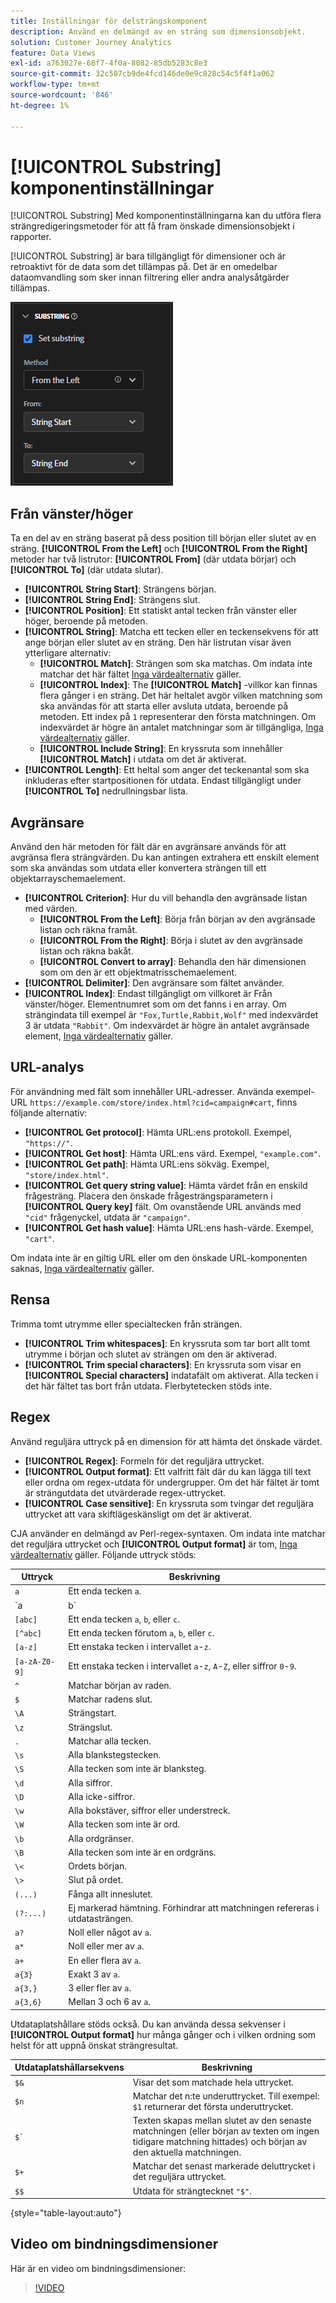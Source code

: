 ```yaml
---
title: Inställningar för delsträngskomponent
description: Använd en delmängd av en sträng som dimensionsobjekt.
solution: Customer Journey Analytics
feature: Data Views
exl-id: a763027e-68f7-4f0a-8082-85db5283c8e3
source-git-commit: 32c507cb9de4fcd146de0e9c828c54c5f4f1a062
workflow-type: tm+mt
source-wordcount: '846'
ht-degree: 1%

---
```


# [!UICONTROL Substring] komponentinställningar

[!UICONTROL Substring] Med komponentinställningarna kan du utföra flera strängredigeringsmetoder för att få fram önskade dimensionsobjekt i rapporter.

[!UICONTROL Substring] är bara tillgängligt för dimensioner och är retroaktivt för de data som det tillämpas på. Det är en omedelbar dataomvandling som sker innan filtrering eller andra analysåtgärder tillämpas.

![Inställningar för delsträng](../assets/substring-settings.png)

## Från vänster/höger

Ta en del av en sträng baserat på dess position till början eller slutet av en sträng. **[!UICONTROL From the Left]** och **[!UICONTROL From the Right]** metoder har två listrutor: **[!UICONTROL From]** (där utdata börjar) och **[!UICONTROL To]** (där utdata slutar).

* **[!UICONTROL String Start]**: Strängens början.
* **[!UICONTROL String End]**: Strängens slut.
* **[!UICONTROL Position]**: Ett statiskt antal tecken från vänster eller höger, beroende på metoden.
* **[!UICONTROL String]**: Matcha ett tecken eller en teckensekvens för att ange början eller slutet av en sträng. Den här listrutan visar även ytterligare alternativ:
   * **[!UICONTROL Match]**: Strängen som ska matchas. Om indata inte matchar det här fältet [Inga värdealternativ](no-value-options.md) gäller.
   * **[!UICONTROL Index]**: The **[!UICONTROL Match]** -villkor kan finnas flera gånger i en sträng. Det här heltalet avgör vilken matchning som ska användas för att starta eller avsluta utdata, beroende på metoden. Ett index på `1` representerar den första matchningen. Om indexvärdet är högre än antalet matchningar som är tillgängliga, [Inga värdealternativ](no-value-options.md) gäller.
   * **[!UICONTROL Include String]**: En kryssruta som innehåller **[!UICONTROL Match]** i utdata om det är aktiverat.
* **[!UICONTROL Length]**: Ett heltal som anger det teckenantal som ska inkluderas efter startpositionen för utdata. Endast tillgängligt under **[!UICONTROL To]** nedrullningsbar lista.

## Avgränsare

Använd den här metoden för fält där en avgränsare används för att avgränsa flera strängvärden. Du kan antingen extrahera ett enskilt element som ska användas som utdata eller konvertera strängen till ett objektarrayschemaelement.

* **[!UICONTROL Criterion]**: Hur du vill behandla den avgränsade listan med värden.
   * **[!UICONTROL From the Left]**: Börja från början av den avgränsade listan och räkna framåt.
   * **[!UICONTROL From the Right]**: Börja i slutet av den avgränsade listan och räkna bakåt.
   * **[!UICONTROL Convert to array]**: Behandla den här dimensionen som om den är ett objektmatrisschemaelement.
* **[!UICONTROL Delimiter]**: Den avgränsare som fältet använder.
* **[!UICONTROL Index]**: Endast tillgängligt om villkoret är Från vänster/höger. Elementnumret som om det fanns i en array. Om strängindata till exempel är `"Fox,Turtle,Rabbit,Wolf"` med indexvärdet 3 är utdata `"Rabbit"`. Om indexvärdet är högre än antalet avgränsade element, [Inga värdealternativ](no-value-options.md) gäller.

## URL-analys

För användning med fält som innehåller URL-adresser. Använda exempel-URL `https://example.com/store/index.html?cid=campaign#cart`, finns följande alternativ:

* **[!UICONTROL Get protocol]**: Hämta URL:ens protokoll. Exempel, `"https://"`.
* **[!UICONTROL Get host]**: Hämta URL:ens värd. Exempel, `"example.com"`.
* **[!UICONTROL Get path]**: Hämta URL:ens sökväg. Exempel, `"store/index.html"`.
* **[!UICONTROL Get query string value]**: Hämta värdet från en enskild frågesträng. Placera den önskade frågesträngsparametern i **[!UICONTROL Query key]** fält. Om ovanstående URL används med `"cid"` frågenyckel, utdata är `"campaign"`.
* **[!UICONTROL Get hash value]**: Hämta URL:ens hash-värde. Exempel, `"cart"`.

Om indata inte är en giltig URL eller om den önskade URL-komponenten saknas, [Inga värdealternativ](no-value-options.md) gäller.

## Rensa

Trimma tomt utrymme eller specialtecken från strängen.

* **[!UICONTROL Trim whitespaces]**: En kryssruta som tar bort allt tomt utrymme i början och slutet av strängen om den är aktiverad.
* **[!UICONTROL Trim special characters]**: En kryssruta som visar en **[!UICONTROL Special characters]** indatafält om aktiverat. Alla tecken i det här fältet tas bort från utdata. Flerbytetecken stöds inte.

## Regex

Använd reguljära uttryck på en dimension för att hämta det önskade värdet.

* **[!UICONTROL Regex]**: Formeln för det reguljära uttrycket.
* **[!UICONTROL Output format]**: Ett valfritt fält där du kan lägga till text eller ordna om regex-utdata för undergrupper. Om det här fältet är tomt är strängutdata det utvärderade regex-uttrycket.
* **[!UICONTROL Case sensitive]**: En kryssruta som tvingar det reguljära uttrycket att vara skiftlägeskänsligt om det är aktiverat.

CJA använder en delmängd av Perl-regex-syntaxen. Om indata inte matchar det reguljära uttrycket och **[!UICONTROL Output format]** är tom, [Inga värdealternativ](no-value-options.md) gäller. Följande uttryck stöds:

| Uttryck | Beskrivning |
| --- | --- |
| `a` | Ett enda tecken `a`. |
| `a|b` | Ett enda tecken `a` eller `b`. |
| `[abc]` | Ett enda tecken `a`, `b`, eller `c`. |
| `[^abc]` | Ett enda tecken förutom `a`, `b`, eller `c`. |
| `[a-z]` | Ett enstaka tecken i intervallet `a`-`z`. |
| `[a-zA-Z0-9]` | Ett enstaka tecken i intervallet `a`-`z`, `A`-`Z`, eller siffror `0`-`9`. |
| `^` | Matchar början av raden. |
| `$` | Matchar radens slut. |
| `\A` | Strängstart. |
| `\z` | Strängslut. |
| `.` | Matchar alla tecken. |
| `\s` | Alla blankstegstecken. |
| `\S` | Alla tecken som inte är blanksteg. |
| `\d` | Alla siffror. |
| `\D` | Alla icke-siffror. |
| `\w` | Alla bokstäver, siffror eller understreck. |
| `\W` | Alla tecken som inte är ord. |
| `\b` | Alla ordgränser. |
| `\B` | Alla tecken som inte är en ordgräns. |
| `\<` | Ordets början. |
| `\>` | Slut på ordet. |
| `(...)` | Fånga allt inneslutet. |
| `(?:...)` | Ej markerad hämtning. Förhindrar att matchningen refereras i utdatasträngen. |
| `a?` | Noll eller något av `a`. |
| `a*` | Noll eller mer av `a`. |
| `a+` | En eller flera av `a`. |
| `a{3}` | Exakt 3 av `a`. |
| `a{3,}` | 3 eller fler av `a`. |
| `a{3,6}` | Mellan 3 och 6 av `a`. |

Utdataplatshållare stöds också. Du kan använda dessa sekvenser i **[!UICONTROL Output format]** hur många gånger och i vilken ordning som helst för att uppnå önskat strängresultat.

| Utdataplatshållarsekvens | Beskrivning |
| --- | --- |
| `$&` | Visar det som matchade hela uttrycket. |
| `$n` | Matchar det n:te underuttrycket. Till exempel: `$1` returnerar det första underuttrycket. |
| ``$` `` | Texten skapas mellan slutet av den senaste matchningen (eller början av texten om ingen tidigare matchning hittades) och början av den aktuella matchningen. |
| `$+` | Matchar det senast markerade deluttrycket i det reguljära uttrycket. |
| `$$` | Utdata för strängtecknet `"$"`. |

{style="table-layout:auto"}

## Video om bindningsdimensioner

Här är en video om bindningsdimensioner:

>[!VIDEO](https://video.tv.adobe.com/v/342694/?quality=12)
